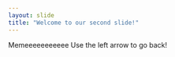 ```yaml
---
layout: slide
title: "Welcome to our second slide!"
---
```

Memeeeeeeeeeee
Use the left arrow to go back!
